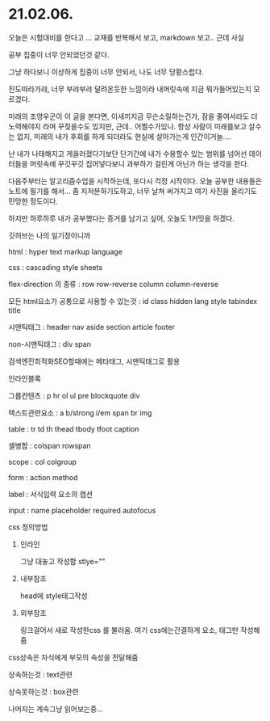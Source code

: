 # 21.02.06.

오늘은 시험대비를 한다고 ... 교재를 반복해서 보고, markdown 보고.. 근데 사실

공부 집중이 너무 안되었던것 같다.

그냥 하다보니 이상하게 집중이 너무 안되서, 나도 너무 당황스럽다.

진도따라가랴, 너무 부랴부랴 달려온듯한 느낌이라 내머릿속에 지금 뭐가들어있는지 모르겠다.

미래의 조영우군이 이 글을 본다면, 이새끼지금 무슨소릴하는건가, 잠을 줄여서라도 더 노력해야지 라며 꾸짖을수도 있지만, 근데.. 어쩔수가있나. 항상 사람이 미래를보고 살수는 없지, 미래의 내가 후회를 하게 되더라도 현실에 살아가는게 인간이거늘....

난 내가 나태해지고 게을러졌다기보단 단기간에 내가 수용할수 있는 범위를 넘어선 데이터들을 머릿속에 꾸깃꾸깃 집어넣다보니 과부하가 걸린게 아닌가 하는 생각을 한다.

다음주부터는 알고리즘수업을 시작하는데, 또다시 걱정 시작이다. 오늘 공부한 내용들은 노트에 필기를 해서... 좀 지저분하기도하고, 너무 날쳐 써가지고 여기 사진을 올리기도 민망한 정도이다.

하지만 하루하루 내가 공부했다는 증거를 남기고 싶어, 오늘도 1커밋을 하겠다.

깃허브는 나의 일기장이니까



 html : hyper text markup language

css : cascading style sheets

flex-direction 의 종류 :  row row-reverse column column-reverse

모든 html요소가 공통으로 사용할 수 있는것 : id class hidden lang style tabindex title

시맨틱태그 : header nav aside section article footer

non-시맨틱태그 : div span

검색엔진최적화SEO할때에는 메타태그, 시맨틱태그로 활용



인라인블록

그룹컨텐츠 : p hr ol ul pre blockquote div

텍스트관련요소 : a b/strong i/em span br img

table : tr td th thead tbody tfoot caption

셀병합 : colspan rowspan

scope : col colgroup

form : action method

label : 서식입력 요소의 캡션

input : name placeholder required autofocus



css 정의방법

1. 인라인

   그냥 대놓고 작성함 stlye=""

2. 내부참조

   head에 style태그작성

3. 외부참조

   링크걸어서 새로 작성한css 를 불러옴. 여기 css에는간결하게 요소, 태그만 작성해줌



css상속은 자식에게 부모의 속성을 전달해줌

상속하는것 : text관련

상속못하는것 : box관련



나머지는 계속그냥 읽어보는중...